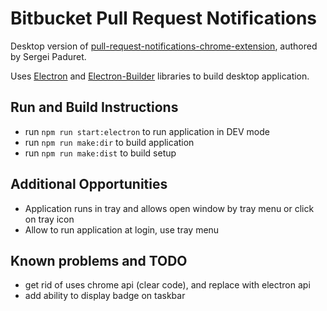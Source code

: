 # Bitbucket Pull Request Notifications

Desktop version of [pull-request-notifications-chrome-extension](https://github.com/spaduret/pull-request-notifications), authored by Sergei Paduret. 

Uses [Electron](https://www.electronjs.org/) and [Electron-Builder](https://www.electron.build/) libraries to build desktop application. 

## Run and Build Instructions

- run `npm run start:electron` to run application in DEV mode
- run `npm run make:dir` to build application 
- run `npm run make:dist` to build setup 

## Additional Opportunities
- Application runs in tray and allows open window by tray menu or click on tray icon
- Allow to run application at login, use tray menu

## Known problems and TODO
- get rid of uses chrome api (clear code), and replace with electron api
- add ability to display badge on taskbar

